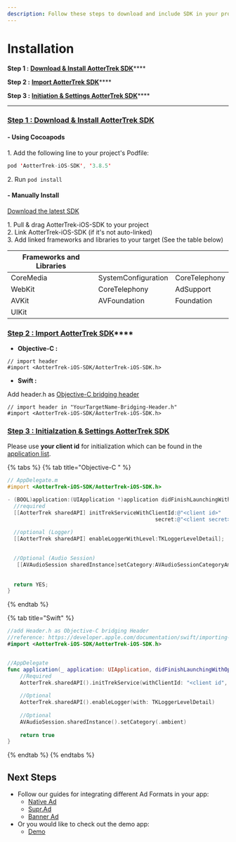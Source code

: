 ```yaml
---
description: Follow these steps to download and include SDK in your project
---
```


# Installation

**Step 1 :** [**Download & Install AotterTrek SDK**](installation.md#step-1-download-and-install-aottertrek-sdk)****

**Step 2 :** [**Import AotterTrek SDK**](installation.md#step-2-import-aottertrek-sdk)****

**Step 3 :** [**Initiation & Settings AotterTrek SDK**](installation.md#step-3-initialzation-and-settings-aottertrek-sdk)****

****

### [Step 1 : Download & Install AotterTrek SDK](../../sdk-integration/installation.md)

#### - Using Cocoapods

1\.  Add the following line to your project's Podfile:

```swift
pod 'AotterTrek-iOS-SDK', '3.8.5'
```

2\.  Run `pod install`&#x20;

#### - Manually Install

[Download the latest SDK](https://github.com/aotter/AotterTrek-iOS-SDK/releases)

1\. Pull & drag AotterTrek-iOS-SDK to your project\
2\. Link AotterTrek-iOS-SDK (if it's not auto-linked)\
3\. Add linked frameworks and libraries to your target (See the table below)

| Frameworks and Libraries |                     |               |
| ------------------------ | ------------------- | ------------- |
| CoreMedia                | SystemConfiguration | CoreTelephony |
| WebKit                   | CoreTelephony       | AdSupport     |
| AVKit                    | AVFoundation        | Foundation    |
| UIKit                    |                     |               |

### [Step 2 : **Import AotterTrek SDK**](../../sdk-integration/installation.md)****

* **Objective-C :**&#x20;

```
// import header
#import <AotterTrek-iOS-SDK/AotterTrek-iOS-SDK.h>
```

* **Swift :**&#x20;

Add header.h as [Objective-C bridging header](https://developer.apple.com/documentation/swift/importing-objective-c-into-swift)

```
// import header in "YourTargetName-Bridging-Header.h"
#import <AotterTrek-iOS-SDK/AotterTrek-iOS-SDK.h>
```

### [Step 3 : Initialzation & Settings AotterTrek SDK](../../sdk-integration/installation.md)

Please use **your client id** for initialization which can be found in the [application list](https://trek.aotter.net/publisher/list/app).&#x20;

{% tabs %}
{% tab title="Objective-C " %}
```objectivec
// AppDelegate.m
#import <AotterTrek-iOS-SDK/AotterTrek-iOS-SDK.h>

- (BOOL)application:(UIApplication *)application didFinishLaunchingWithOptions:(NSDictionary *)launchOptions {
  //required
  [[AotterTrek sharedAPI] initTrekServiceWithClientId:@"<client id>"
                                               secret:@"<client secret>"];
  
  //optional (Logger)
  [[AotterTrek sharedAPI] enableLoggerWithLevel:TKLoggerLevelDetail];

  
  //Optional (Audio Session)
   [[AVAudioSession sharedInstance]setCategory:AVAudioSessionCategoryAmbient error:nil];
  
  
  return YES;
}
```
{% endtab %}

{% tab title="Swift" %}
```swift
//add Header.h as Objective-C bridging Header
//reference: https://developer.apple.com/documentation/swift/importing-objective-c-into-swift
#import <AotterTrek-iOS-SDK/AotterTrek-iOS-SDK.h>


//AppDelegate
func application(_ application: UIApplication, didFinishLaunchingWithOptions launchOptions: [UIApplication.LaunchOptionsKey: Any]?) -> Bool {
    //Required
    AotterTrek.sharedAPI().initTrekService(withClientId: "<client id", secret: "<client secret>")
    
    //Optional
    AotterTrek.sharedAPI().enableLogger(with: TKLoggerLevelDetail)
    
    //Optional
    AVAudioSession.sharedInstance().setCategory(.ambient)
    
    return true
}
```
{% endtab %}
{% endtabs %}

## Next Steps

* Follow our guides for integrating different Ad Formats in your app:
  * [Native Ad](../../ad-formats/banner-ad.md)
  * [Supr.Ad](../../ad-formats/supr.ad.md)
  * [Banner Ad](../../ad-formats/banner-ad.md)
* Or you would like to check out the demo app:
  * [Demo](../../sdk-integration/demo-working.md)
